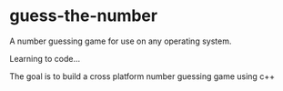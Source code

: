 # guess-the-number
A number guessing game for use on any operating system.

Learning to code... 

The goal is to build a cross platform number guessing game using c++
